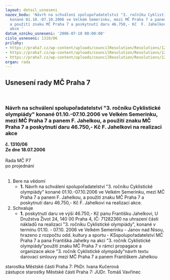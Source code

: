 ```yaml
---
layout: detail_usneseni
nazev_bodu: 'Návrh na schválení spolupořadatelství "3. ročníku Cyklistické olympiády"
  konané 01.10.-07.10.2006 ve Velkém Semerinku, mezi MČ Praha 7 a panem F. Jahelkou,
  a použití znaku MČ Praha 7 a poskytnutí daru 46.750,- Kč  F. Jahelkovi na realizaci
  akce '
datum_vzniku_usneseni: '2006-07-18 00:00:00'
cislo_usneseni: 1310/06
prilohy:
- https://praha7.cz/wp-content/uploads/councilResolution/Resolutions/12378/39-z%c3%a1pis_ze_7._jedn%c3%a1n%c3%ad_sk_konan%c3%a9_15.06.2006.doc
- https://praha7.cz/wp-content/uploads/councilResolution/Resolutions/12378/39-smlouva_16_-_cyklistick%c3%a1_olympi%c3%a1da.doc
- https://praha7.cz/wp-content/uploads/councilResolution/Resolutions/12378/39-3.ro%c4%8d._cykl._olympi%c3%a1dy.doc
organ: rada
---
```

<div id="ucUsn_pList" class="usn">
	<span><h2>Usnesení rady MČ Praha 7 </h2>
<br></span><div class="standBody">
<span><h3>Návrh na schválení spolupořadatelství "3. ročníku Cyklistické olympiády" konané 01.10.-07.10.2006 ve Velkém Semerinku, mezi MČ Praha 7 a panem F. Jahelkou, a použití znaku MČ Praha 7 a poskytnutí daru 46.750,- Kč  F. Jahelkovi na realizaci akce </h3></span><div class="center">
		<strong>č. 1310/06</strong><br>
	</div>
<div class="center">
		<strong>Ze dne 18.07.2006</strong><br><br>
	</div>Rada MČ P7<br> po projednání<br><br><ol>
<li>Bere na vědomí<ul><li>
<strong>1.</strong> Návrh na schválení spolupořadatelství "3. ročníku Cyklistické olympiády" konané 01.10.-07.10.2006 ve Velkém Semerinku, mezi MČ Praha 7 a panem F. Jahelkou, a použití znaku MČ Praha 7 a poskytnutí daru 46.750,- Kč  F. Jahelkovi na realizaci akce. </li></ul>
</li>
<li>Schvaluje<ul><li>
<strong>1.</strong> poskytnutí daru ve výši 46.750,- Kč panu Františku Jahelkovi, U Družstva Život 24, 140 00 Praha 4, IČ: 71282360 na uhrazení části nákladů na realizaci "3. ročníku Cyklistické olympiády", konané v termínu 01.10. - 07.10. 2006 ve Velkém Semerinku - Janov nad Nisou, hrazeno z rozpočtu odd. kultury a sportu - KSspolupořadatelství MČ Praha 7 a pana Františka Jahelky na akci "3. ročník Cyklistické olympiády"použití znaku MČ Praha 7 v rámci propagace a organizace akce "3. ročník Cyklistické olympiády"návrh textu darovací smlouvy mezi MČ Praha 7 a panem Františkem Jahelkou </li></ul>
</li>
</ol>starostka Městské části Praha 7: PhDr. Ivana Kučerová<br>zástupce starostky Městské části Praha 7: JUDr. Tomáš Vavřinec 
</div>
</div>
